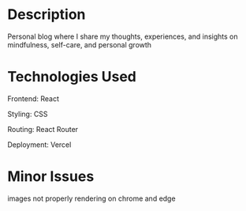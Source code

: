 # Description

Personal blog where I share my thoughts, experiences, and insights on mindfulness, self-care, and personal growth

# Technologies Used

Frontend: React

Styling: CSS 

Routing: React Router

Deployment: Vercel 


# Minor Issues

images not properly rendering on chrome and edge
